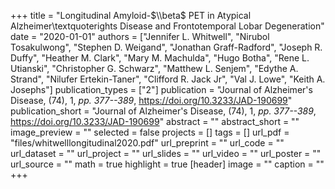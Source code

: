 +++
title = "Longitudinal Amyloid-$\\beta$ PET in Atypical Alzheimer\textquoterights Disease and Frontotemporal Lobar Degeneration"
date = "2020-01-01"
authors = ["Jennifer L. Whitwell", "Nirubol Tosakulwong", "Stephen D. Weigand", "Jonathan Graff-Radford", "Joseph R. Duffy", "Heather M. Clark", "Mary M. Machulda", "Hugo Botha", "Rene L. Utianski", "Christopher G. Schwarz", "Matthew L. Senjem", "Edythe A. Strand", "Nilufer Ertekin-Taner", "Clifford R. Jack Jr", "Val J. Lowe", "Keith A. Josephs"]
publication_types = ["2"]
publication = "Journal of Alzheimer's Disease, (74), 1, _pp. 377--389_, https://doi.org/10.3233/JAD-190699"
publication_short = "Journal of Alzheimer's Disease, (74), 1, _pp. 377--389_, https://doi.org/10.3233/JAD-190699"
abstract = ""
abstract_short = ""
image_preview = ""
selected = false
projects = []
tags = []
url_pdf = "files/whitwelllongitudinal2020.pdf"
url_preprint = ""
url_code = ""
url_dataset = ""
url_project = ""
url_slides = ""
url_video = ""
url_poster = ""
url_source = ""
math = true
highlight = true
[header]
image = ""
caption = ""
+++
